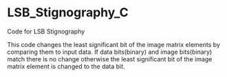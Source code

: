 # LSB_Stignography_C
Code for LSB Stignography

This code changes the least significant bit of the image matrix elements by comparing them to input data.
If data bits(binary) and image bits(binary) match there is no change otherwise the least significant bit of the image matrix element is changed to the data bit. 
